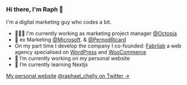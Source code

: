 ### Hi there, I'm Raph 👋

I'm a digital marketing guy who codes a bit.

- 👨🏽‍💻 I'm currently working as marketing project manager [@Octopia](https://www.octopia.com)
- 🚀 ex Marketing [@Microsoft](https://github.com/microsoft). & [@PernodRicard](https://www.pernod-ricard.com/en)
- On my part time I develop the company I co-founded: [Fabrilab](https://www.fabrilab.net) a web agency specialised on [WordPress](https://github.com/WordPress) and [WooCommerce](https://github.com/woocommerce)
- 🔭 I’m currently working on my personal website
- 🌱 I’m currently learning Nextjs

[My personal website](https://raphaelchelly.com)
[@raphael_chelly on Twitter →](https://twitter.com/raphael_chelly)

